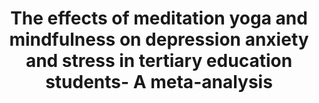 --- 
abstract: '' 
authors: 
 - J Breedvelt
 -  Y Amanvermez
 -  harrer
 -  E Karyotaki
 -  S Gilbody
 -  ...
doi: '' 
featured: false 
publication: '*Frontiers in psychiatry*, 126' 
publication_short: '' 
publishDate: '2019-01-01' 
title: 'The effects of meditation  yoga and mindfulness on depression  anxiety and stress in tertiary education students- A meta-analysis' 
url_code: '' 
url_dataset: '' 
url_pdf: '' 
url_poster: '' 
url_project: '' 
url_slides: '' 
url_source: '' 
url_video: '' 
---